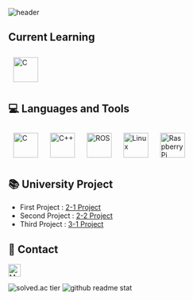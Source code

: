 ![header](https://capsule-render.vercel.app/api?type=waving&height=230&color=90EE90&text=Hi,%20I'm%20Seong%20Hyeon&fontColor=FFFFFF&fontSize=50)
## Current Learning
<div align="left">
  <img style="margin: 10px" src="https://cdn2.unrealengine.com/ue-logo-white-e34b6ba9383f.svg" alt="C" height="50"/>
</div>

## 💻 Languages and Tools
<div align="left">
  <img style="margin: 10px" src="https://profilinator.rishav.dev/skills-assets/c-original.svg" alt="C" height="50"/> 
  <img style="margin: 10px" src="https://profilinator.rishav.dev/skills-assets/cplusplus-original.svg" alt="C++" height="50"/> 
  <img style="margin: 10px" src="https://github.com/ros-infrastructure/artwork/blob/master/orgunits/ros.png?raw=true" alt="ROS" height="50"/>
  <img style="margin: 10px" src="https://profilinator.rishav.dev/skills-assets/linux-original.svg" alt="Linux" height="50" />
  <img style="margin: 10px" src="https://elinux.org/images/c/cb/Raspberry_Pi_Logo.svg" alt="Raspberry Pi" height="50" />
</div>

## 📚 University Project
- First Project  : [2-1 Project](https://github.com/WhiteYeoul/Self-Driving-Project1)
- Second Project : [2-2 Project](https://github.com/WhiteYeoul/Self-Driving-Project2)
- Third Project  : [3-1 Project](https://github.com/WhiteYeoul/Self-Driving-Project3)

## 🔔 Contact
<a href="mailto:shj2012@naver.com"><img src="https://img.shields.io/badge/MAIL-green?style=flat-square&logo=naver&logoColor=white" alt="Mail" height="25" align="shj2012@naver.com"/></a>

![solved.ac tier](http://mazassumnida.wtf/api/v2/generate_badge?boj=shj2012)
![github readme stat](https://github-readme-stats.vercel.app/api/top-langs/?username=whiteyeoul&hide_border=true&layout=compact)
